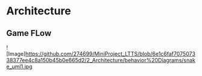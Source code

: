 # Architecture
## Game FLow
![Image]https://github.com/274699/MiniProject_LTTS/blob/6e1c6faf707507338377ee4c8a150b45b0e665d2/2_Architecture/behavior%20Diagrams/snake_uml1.jpg
